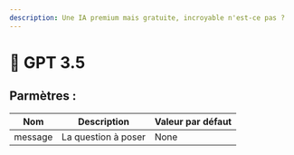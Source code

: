 ```yaml
---
description: Une IA premium mais gratuite, incroyable n'est-ce pas ?
---
```


# 🤖 GPT 3.5



## Parmètres :

| Nom     | Description         | Valeur par défaut |
| ------- | ------------------- | ----------------- |
| message | La question à poser | None              |

